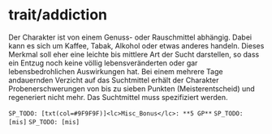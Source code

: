 # trait/addiction

Der Charakter ist von einem Genuss- oder Rauschmittel abhängig. Dabei kann es sich um Kaffee, Tabak, Alkohol oder etwas anderes handeln. Dieses Merkmal soll eher eine leichte bis mittlere Art der Sucht darstellen, so dass ein Entzug noch keine völlig lebensveränderten oder gar lebensbedrohlichen Auswirkungen hat. Bei einem mehrere Tage andauernden Verzicht auf das Suchtmittel erhält der Charakter Probenerschwerungen von bis zu sieben Punkten (Meisterentscheid) und regeneriert nicht mehr. Das Suchtmittel muss spezifiziert werden.

`SP_TODO: [txt(col=#9F9F9F)]<lc>Misc_Bonus</lc>: **5 GP**`
`SP_TODO: [mis]`
`SP_TODO: [mis]`